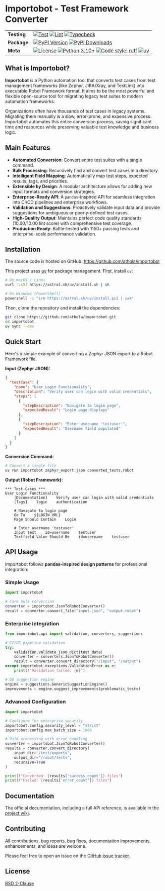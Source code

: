 # Importobot - Test Framework Converter

| | |
| --- | --- |
| **Testing** | [![Test](https://github.com/athola/importobot/actions/workflows/test.yml/badge.svg)](https://github.com/athola/importobot/actions/workflows/test.yml) [![Lint](https://github.com/athola/importobot/actions/workflows/lint.yml/badge.svg)](https://github.com/athola/importobot/actions/workflows/lint.yml) [![Typecheck](https://github.com/athola/importobot/actions/workflows/typecheck.yml/badge.svg)](https://github.com/athola/importobot/actions/workflows/typecheck.yml) |
| **Package** | [![PyPI Version](https://img.shields.io/pypi/v/importobot.svg)](https://pypi.org/project/importobot/) [![PyPI Downloads](https://img.shields.io/pypi/dm/importobot.svg)](https://pypi.org/project/importobot/) |
| **Meta** | [![License](https://img.shields.io/pypi/l/importobot.svg)](./LICENSE) [![Python 3.10+](https://img.shields.io/badge/python-3.10+-blue.svg)](https://www.python.org/downloads/) [![Code style: ruff](https://img.shields.io/endpoint?url=https://raw.githubusercontent.com/astral-sh/ruff/main/assets/badge/v2.json)](https://github.com/astral-sh/ruff) [![uv](https://img.shields.io/endpoint?url=https://raw.githubusercontent.com/astral-sh/uv/main/assets/badge/v0.json)](https://github.com/astral-sh/uv) |

## What is Importobot?

**Importobot** is a Python automation tool that converts test cases from test management frameworks (like Zephyr, JIRA/Xray, and TestLink) into executable Robot Framework format. It aims to be the most powerful and flexible open-source tool for migrating legacy test suites to modern automation frameworks.

Organizations often have thousands of test cases in legacy systems. Migrating them manually is a slow, error-prone, and expensive process. Importobot automates this entire conversion process, saving significant time and resources while preserving valuable test knowledge and business logic.

## Main Features

- **Automated Conversion**: Convert entire test suites with a single command.
- **Bulk Processing**: Recursively find and convert test cases in a directory.
- **Intelligent Field Mapping**: Automatically map test steps, expected results, tags, and priorities.
- **Extensible by Design**: A modular architecture allows for adding new input formats and conversion strategies.
- **Enterprise-Ready API**: A `pandas`-inspired API for seamless integration into CI/CD pipelines and enterprise workflows.
- **Validation and Suggestions**: Proactively validate input data and provide suggestions for ambiguous or poorly-defined test cases.
- **High-Quality Output**: Maintains perfect code quality standards (10.00/10.00 lint score) with comprehensive test coverage.
- **Production Ready**: Battle-tested with 1150+ passing tests and enterprise-scale performance validation.

## Installation

The source code is hosted on GitHub: https://github.com/athola/importobot

This project uses [uv](https://github.com/astral-sh/uv) for package management. First, install `uv`:

```sh
# On macOS / Linux
curl -LsSf https://astral.sh/uv/install.sh | sh

# On Windows (PowerShell)
powershell -c "irm https://astral.sh/uv/install.ps1 | iex"
```

Then, clone the repository and install the dependencies:

```sh
git clone https://github.com/athola/importobot.git
cd importobot
uv sync --dev
```

## Quick Start

Here's a simple example of converting a Zephyr JSON export to a Robot Framework file.

**Input (Zephyr JSON):**
```json
{
  "testCase": {
    "name": "User Login Functionality",
    "description": "Verify user can login with valid credentials",
    "steps": [
      {
        "stepDescription": "Navigate to login page",
        "expectedResult": "Login page displays"
      },
      {
        "stepDescription": "Enter username 'testuser'",
        "expectedResult": "Username field populated"
      }
    ]
  }
}
```

**Conversion Command:**

```sh
# Convert a single file
uv run importobot zephyr_export.json converted_tests.robot
```

**Output (Robot Framework):**
```robot
*** Test Cases ***
User Login Functionality
    [Documentation]    Verify user can login with valid credentials
    [Tags]    login    authentication

    # Navigate to login page
    Go To    ${LOGIN_URL}
    Page Should Contain    Login

    # Enter username 'testuser'
    Input Text    id=username    testuser
    Textfield Value Should Be    id=username    testuser
```

## API Usage

Importobot follows **pandas-inspired design patterns** for professional integration:

### Simple Usage
```python
import importobot

# Core bulk conversion
converter = importobot.JsonToRobotConverter()
result = converter.convert_file("input.json", "output.robot")
```

### Enterprise Integration
```python
from importobot.api import validation, converters, suggestions

# CI/CD pipeline validation
try:
    validation.validate_json_dict(test_data)
    converter = converters.JsonToRobotConverter()
    result = converter.convert_directory("/input", "/output")
except importobot.exceptions.ValidationError as e:
    print(f"Validation failed: {e}")

# QA suggestion engine
engine = suggestions.GenericSuggestionEngine()
improvements = engine.suggest_improvements(problematic_tests)
```

### Advanced Configuration
```python
import importobot

# Configure for enterprise security
importobot.config.security_level = "strict"
importobot.config.max_batch_size = 1000

# Bulk processing with error handling
converter = importobot.JsonToRobotConverter()
results = converter.convert_directory(
    input_dir="/test/exports",
    output_dir="/robot/tests",
    recursive=True
)

print(f"Converted: {results['success_count']} files")
print(f"Failed: {results['error_count']} files")
```

## Documentation

The official documentation, including a full API reference, is available in the [project wiki](https://github.com/athola/importobot/wiki).

## Contributing

All contributions, bug reports, bug fixes, documentation improvements, enhancements, and ideas are welcome.

Please feel free to open an issue on the [GitHub issue tracker](https://github.com/athola/importobot/issues).

## License

[BSD 2-Clause](./LICENSE)